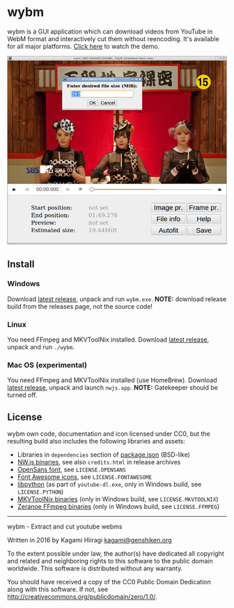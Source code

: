 # wybm

wybm is a GUI application which can download videos from YouTube in WebM format and interactively cut them without reencoding. It's available for all major platforms. [Click here](https://raw.githubusercontent.com/Kagami/wybm/assets/demo.webm) to watch the demo.

![](https://raw.githubusercontent.com/Kagami/wybm/assets/player.png)

## Install

### Windows

Download [latest release](https://github.com/Kagami/wybm/releases), unpack and run `wybm.exe`. **NOTE:** download release build from the releases page, not the source code!

### Linux

You need FFmpeg and MKVToolNix installed. Download [latest release](https://github.com/Kagami/wybm/releases), unpack and run `./wybm`.

### Mac OS (experimental)

You need FFmpeg and MKVToolNix installed (use HomeBrew). Download [latest release](https://github.com/Kagami/wybm/releases), unpack and launch `nwjs.app`. **NOTE:** Gatekeeper should be turned off.

## License

wybm own code, documentation and icon licensed under CC0, but the resulting build also includes the following libraries and assets:

* Libraries in `dependencies` section of [package.json](package.json) (BSD-like)
* [NW.js binaries](https://github.com/nwjs/nw.js), see also `credits.html` in release archives
* [OpenSans font](https://www.google.com/fonts/specimen/Open+Sans), see `LICENSE.OPENSANS`
* [Font Awesome icons](https://github.com/FortAwesome/Font-Awesome), see `LICENSE.FONTAWESOME`
* [libpython](https://www.python.org/) (as part of `youtube-dl.exe`, only in Windows build, see `LICENSE.PYTHON`)
* [MKVToolNix binaries](https://mkvtoolnix.download/) (only in Windows build, see `LICENSE.MKVTOOLNIX`)
* [Zeranoe FFmpeg binaries](http://ffmpeg.zeranoe.com/builds/) (only in Windows build, see `LICENSE.FFMPEG`)

---

wybm - Extract and cut youtube webms

Written in 2016 by Kagami Hiiragi <kagami@genshiken.org>

To the extent possible under law, the author(s) have dedicated all copyright and related and neighboring rights to this software to the public domain worldwide. This software is distributed without any warranty.

You should have received a copy of the CC0 Public Domain Dedication along with this software. If not, see <http://creativecommons.org/publicdomain/zero/1.0/>.

